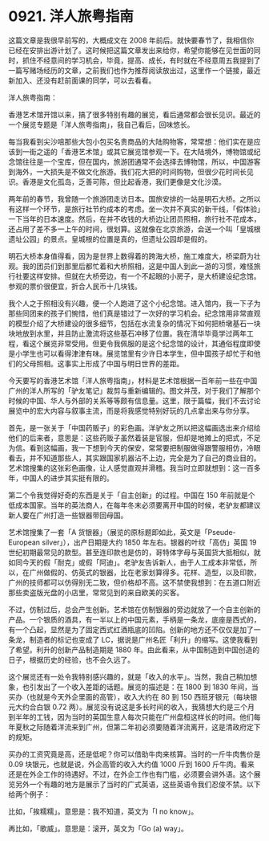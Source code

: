 # 0921. 洋人旅粤指南

这篇文章是我很早前写的，大概成文在 2008 年前后。就快要春节了，我相信你已经在安排出游计划了。这时候把这篇文章发出来给你，希望你能够在见世面的同时，抓住不经意间的学习机会，毕竟，提高、成长，有时就在不经意周五我提到了一篇写赌场经历的文章，之前我们也作为推荐阅读放出过，这里作ー个链接，最近新加入、还没有赶前面课的同学，可以去看看。

洋人旅粤指南：

香港艺术馆开馆以来，搞了很多特别有趣的展览，看后通常都会很长见识。最近的一个展览专题是「洋人旅粤指南」，我自己看后，回味悠长。

每当我看到尖沙咀那些大包小包买名贵商品的大陆购物客，常常想：他们实在是应该到一街之遥的「香港艺术馆」或其它展览馆参观一下。在大陆境外，博物馆或纪念馆往往是一个宝库，但在国内，旅游团通常不会选择去博物馆，所以，中国游客到海外，一大损失是不做文化旅游。我们花大把的时间购物，但很少花时间长见识。香港是文化孤岛，乏善可陈，但比起香港，我们更像是文化沙漠。

两年前的春节，我曾随一个旅游团走访日本。国旅安排的一站是明石大桥。之所以有这样一个环节，是旅行社节约成本的考虑。坐一次并不真实的新干线，「假体验」一下当年的日本速度。然后，在并不收钱的大桥边让团员照相，旅行社不花成本，还占用了差不多一上午的时间，很划算。这就像在北京旅游，会送一个叫「皇城根遗址公园」的景点。皇城根的位置是真的，但遗址公园却是假的。

明石大桥本身值得看，因为是世界上数得着的跨海大桥，施工难度大，桥梁蔚为壮观。我的团员们到那里后都忙着和大桥照相，这是中国人到此一游的习惯，难怪旅行社要这样安排。但就在大桥旁边，有一个不起眼的小房子，是大桥建设纪念馆。参观的票价很便宜，折合人民币十几块钱。

我个人之于照相没有兴趣，便一个人跑进了这个小纪念馆。进入馆内，我一下子为那些同团来的孩子们惋惜，他们真是错过了一次好的学习机会。纪念馆用非常直观的模型介绍了大桥建设的很多细节，包括在水流复杂的情况下如何把桥墩基石一块块地放到水里，并且防止激流将这些基石冲移了位置。我在清华毕竟学过两年工程，看这个展览非常受用。但更令我佩服的是这个纪念馆的设计，其通俗程度即使是小学生也可以看得津津有味。展览馆里有少许日本学生，但中国孩子却忙于和他们的父母照相。这事实上形成了中国与明日世界的差距。

今天要写的香港艺术馆「洋人旅粤指南」，材料是艺术馆根据一百年前一些在中国广州的洋人所写的「驴友笔记」裁剪与重新编辑的。图文并茂，对于我们了解那个时候的中国、华人与外部的关系等等颇有信息量。这里，限于篇幅，我们不去讨论展览中的宏大内容与叙事主流，而是将我感觉特别好玩的几点拿出来与你分享。

首先，是一张关于「中国药贩子」的彩色画。洋驴友之所以把这幅画选出来介绍给他们的后来者，意思是：这些药贩子虽然着装是官服，但却是地摊上的把式，不足为信。看到这幅画，我一下想到今天的保安，常常要把制服做得跟警服相仿，冷眼看去，并不知道那些人，其实跟国家机器沾不上边，完全是为了自己的商业目的。艺术馆搜集的这张彩色画像，让人感觉直观并滑稽。我当时立即就想到：这一百多年，中国人的进步其实挺有限的。

第二个令我觉得好奇的东西是关于「自主创新」的过程。中国在 150 年前就是个低成本国家。当年的英法商人，在每年冬末必须要离开中国的时候，老驴友都建议新人要在广州打造一些银器带回母国。

艺术馆搜集了一套「A 货银器」（展览的原标题即如此，英文是「Pseude-European silver」），出产日期是大约 1850 年左右。银器的叶纹「高仿」英国 19 世纪初期最常见的款型。甚至连印款也是仿的，哥特体字母与英国货大抵相似，就如同今天的假「耐克」或假「阿迪」。老驴友告诉新人，由于人工成本非常低，所以，在广州做假的、仿英式的银器，比在老家划算得多。花样、造型，以及印款，广州的技师都可以仿得别无二致，但价格却不高。这不禁使我想到：在五道口附近那些卖盗版光盘的小店里，常常见到的来自欧美的买客。

不过，仿制过后，总会产生创新。艺术馆在仿制银器的旁边就放了一个自主创新的产品。一个银质的酒具，有一半以上的中国元素，手柄是一条龙，底座是西式的，有一个凸起，显然是为了固定西式红酒瓶底的凹陷。创新的地方还不仅仅是加了一条龙，制造者的标记也变成了 LC，据说是广州名匠「利升」的缩写。这使我看到了希望。利升的创新产品制造期是 1880 年。由此看来，从中国制造到中国创造的日子，根据历史的经验，也不会久远了。

这个展览还有一处令我特别感兴趣的，就是「收入的水平」。当然，我自己稍加想象，也引发出了一个收入差距的话题。展览的描述是：在 1800 到 1830 年间，当买办（也就是今天外企里面的高管），收入大约在 80 到 150 西班牙银元（每块银元大约合白银 0.72 两）。展览没有说这是多长时间的收入，我猜想大约是三个月到半年的工钱，因为当时的英国生意人每次只能在广州盘桓这样长的时间。他们每年夏秋之际随着洋流来到广州，但第二年初必须要随着洋流离开，这是清政府定下的规矩。

买办的工资究竟是高，还是低呢？你可以借助牛肉来核算。当时的一斤牛肉售价是 0.09 块银元，也就是说，外企高管的收入大约值 1000 斤到 1600 斤牛肉。看来还是在外企工作的待遇好。不过，在外企工作也有门槛，必须要会讲外语。这个展览另外一个有趣的地方是展示了当时的广式英语，这些英语令我们忍俊不禁。以下给两个例子：

比如，「挨糯糯」。意思是：我不知道，英文为「I no know」。

再比如，「歌威」。意思是：滚开，英文为「Go (a) way」。

